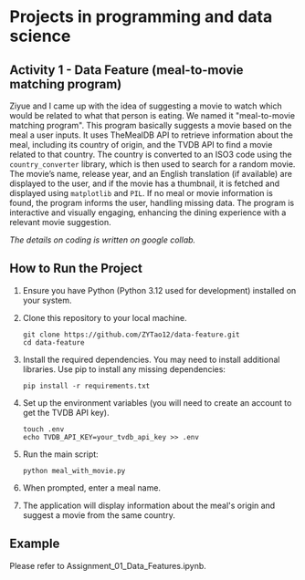 # Projects in programming and data science
## Activity 1 - Data Feature (meal-to-movie matching program)

Ziyue and I came up with the idea of suggesting a movie to watch which would be related to what that person is eating. We named it "meal-to-movie matching program". This program basically suggests a movie based on the meal a user inputs. It uses TheMealDB API to retrieve information about the meal, including its country of origin, and the TVDB API to find a movie related to that country. The country is converted to an ISO3 code using the `country_converter` library, which is then used to search for a random movie. The movie’s name, release year, and an English translation (if available) are displayed to the user, and if the movie has a thumbnail, it is fetched and displayed using `matplotlib` and `PIL`. If no meal or movie information is found, the program informs the user, handling missing data. The program is interactive and visually engaging, enhancing the dining experience with a relevant movie suggestion.

*The details on coding is written on google collab.*



## How to Run the Project

1. Ensure you have Python (Python 3.12 used for development) installed on your system.

2. Clone this repository to your local machine.

   ```
   git clone https://github.com/ZYTao12/data-feature.git
   cd data-feature
   ```

3. Install the required dependencies. You may need to install additional libraries. Use pip to install any missing dependencies:

   ```
   pip install -r requirements.txt
   ```

4. Set up the environment variables (you will need to create an account to get the TVDB API key).

   ```
   touch .env
   echo TVDB_API_KEY=your_tvdb_api_key >> .env
   ```

5. Run the main script:

   ```
   python meal_with_movie.py
   ```

6. When prompted, enter a meal name.

7. The application will display information about the meal's origin and suggest a movie from the same country.

## Example

Please refer to Assignment_01_Data_Features.ipynb.

